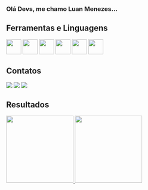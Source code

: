 ### Olá Devs, me chamo Luan Menezes...

## Ferramentas e Linguagens

<img src="https://cdn.jsdelivr.net/gh/devicons/devicon/icons/html5/html5-original-wordmark.svg" width="40" height="40"/> <img src="https://cdn.jsdelivr.net/gh/devicons/devicon/icons/css3/css3-original.svg" width="40" height="40"/> <img src="https://cdn.jsdelivr.net/gh/devicons/devicon/icons/tailwindcss/tailwindcss-original-wordmark.svg" width="40" height="40"/> <img src="https://cdn.jsdelivr.net/gh/devicons/devicon/icons/javascript/javascript-original.svg" width="40" height="40"/>
<img src="https://cdn.jsdelivr.net/gh/devicons/devicon/icons/bootstrap/bootstrap-original.svg" width="40" height="40"/> <img src="https://cdn.jsdelivr.net/gh/devicons/devicon/icons/react/react-original.svg" width="40" height="40"/>

## Contatos

<div>
<a href="https://www.youtube.com/channel/UCDAci4wi6djWCAOaokcx_uw" target="_blank"><img src="https://img.shields.io/badge/YouTube-FF0000?style=for-the-badge&logo=youtube&logoColor=white" target="_blank"></a>
<a href="https://instagram.com/pyguia" target="_blank"><img src="https://img.shields.io/badge/-Instagram-%23E4405F?style=for-the-badge&logo=instagram&logoColor=white" target="_blank"></a>
<a href = "mailto:luanjosestael1055@gmail.com"><img src="https://img.shields.io/badge/Gmail-D14836?style=for-the-badge&logo=gmail&logoColor=white" target="_blank"></a>
</div>

## Resultados

<div>
<a href="https://github.com/luanmenezesbr">
<img height="180em" src="https://github-readme-stats.vercel.app/api/top-langs/?username=luanmenezesbr&layout=compact&langs_count=7&theme=dracula"/>
<img height="180em" src="https://github-readme-stats.vercel.app/api?username=luanmenezesbr&show_icons=true&theme=dracula&include_all_commits=true&count_private=true"/>
</div>
